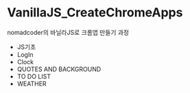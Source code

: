 # VanillaJS_CreateChromeApps
nomadcoder의 바닐라JS로 크롬앱 만들기 과정
- JS기초
- LogIn
- Clock
- QUOTES AND BACKGROUND
- TO DO LIST
- WEATHER
